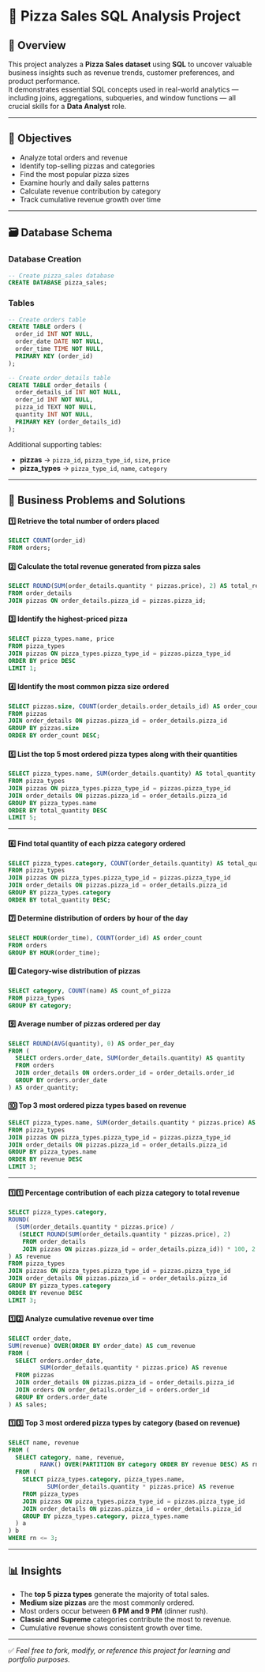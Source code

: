 # 🍕 Pizza Sales SQL Analysis Project

## 🧾 Overview
This project analyzes a **Pizza Sales dataset** using **SQL** to uncover valuable business insights such as revenue trends, customer preferences, and product performance.  
It demonstrates essential SQL concepts used in real-world analytics — including joins, aggregations, subqueries, and window functions — all crucial skills for a **Data Analyst** role.

---

## 🎯 Objectives
- Analyze total orders and revenue  
- Identify top-selling pizzas and categories  
- Find the most popular pizza sizes  
- Examine hourly and daily sales patterns  
- Calculate revenue contribution by category  
- Track cumulative revenue growth over time  

---

## 🗃️ Database Schema

### Database Creation
```sql
-- Create pizza_sales database
CREATE DATABASE pizza_sales;
````

### Tables

```sql
-- Create orders table
CREATE TABLE orders (
  order_id INT NOT NULL,
  order_date DATE NOT NULL,
  order_time TIME NOT NULL,
  PRIMARY KEY (order_id)
);

-- Create order_details table
CREATE TABLE order_details (
  order_details_id INT NOT NULL,
  order_id INT NOT NULL,
  pizza_id TEXT NOT NULL,
  quantity INT NOT NULL,
  PRIMARY KEY (order_details_id)
);
```

Additional supporting tables:

* **pizzas** → `pizza_id`, `pizza_type_id`, `size`, `price`
* **pizza_types** → `pizza_type_id`, `name`, `category`

---

## 💼 Business Problems and Solutions

#### 1️⃣ Retrieve the total number of orders placed

```sql
SELECT COUNT(order_id)
FROM orders;
```

#### 2️⃣ Calculate the total revenue generated from pizza sales

```sql
SELECT ROUND(SUM(order_details.quantity * pizzas.price), 2) AS total_revenue
FROM order_details
JOIN pizzas ON order_details.pizza_id = pizzas.pizza_id;
```

#### 3️⃣ Identify the highest-priced pizza

```sql
SELECT pizza_types.name, price
FROM pizza_types
JOIN pizzas ON pizza_types.pizza_type_id = pizzas.pizza_type_id
ORDER BY price DESC
LIMIT 1;
```

#### 4️⃣ Identify the most common pizza size ordered

```sql
SELECT pizzas.size, COUNT(order_details.order_details_id) AS order_count
FROM pizzas
JOIN order_details ON pizzas.pizza_id = order_details.pizza_id
GROUP BY pizzas.size
ORDER BY order_count DESC;
```

#### 5️⃣ List the top 5 most ordered pizza types along with their quantities

```sql
SELECT pizza_types.name, SUM(order_details.quantity) AS total_quantity
FROM pizza_types
JOIN pizzas ON pizza_types.pizza_type_id = pizzas.pizza_type_id
JOIN order_details ON pizzas.pizza_id = order_details.pizza_id
GROUP BY pizza_types.name
ORDER BY total_quantity DESC
LIMIT 5;
```

---

#### 6️⃣ Find total quantity of each pizza category ordered

```sql
SELECT pizza_types.category, COUNT(order_details.quantity) AS total_quantity
FROM pizza_types
JOIN pizzas ON pizza_types.pizza_type_id = pizzas.pizza_type_id
JOIN order_details ON pizzas.pizza_id = order_details.pizza_id
GROUP BY pizza_types.category
ORDER BY total_quantity DESC;
```

#### 7️⃣ Determine distribution of orders by hour of the day

```sql
SELECT HOUR(order_time), COUNT(order_id) AS order_count
FROM orders
GROUP BY HOUR(order_time);
```

#### 8️⃣ Category-wise distribution of pizzas

```sql
SELECT category, COUNT(name) AS count_of_pizza
FROM pizza_types
GROUP BY category;
```

#### 9️⃣ Average number of pizzas ordered per day

```sql
SELECT ROUND(AVG(quantity), 0) AS order_per_day
FROM (
  SELECT orders.order_date, SUM(order_details.quantity) AS quantity
  FROM orders
  JOIN order_details ON orders.order_id = order_details.order_id
  GROUP BY orders.order_date
) AS order_quantity;
```

#### 🔟 Top 3 most ordered pizza types based on revenue

```sql
SELECT pizza_types.name, SUM(order_details.quantity * pizzas.price) AS revenue
FROM pizza_types
JOIN pizzas ON pizza_types.pizza_type_id = pizzas.pizza_type_id
JOIN order_details ON pizzas.pizza_id = order_details.pizza_id
GROUP BY pizza_types.name
ORDER BY revenue DESC
LIMIT 3;
```

---

#### 1️⃣1️⃣ Percentage contribution of each pizza category to total revenue

```sql
SELECT pizza_types.category, 
ROUND(
  (SUM(order_details.quantity * pizzas.price) /
   (SELECT ROUND(SUM(order_details.quantity * pizzas.price), 2)
    FROM order_details
    JOIN pizzas ON pizzas.pizza_id = order_details.pizza_id)) * 100, 2
) AS revenue
FROM pizza_types
JOIN pizzas ON pizza_types.pizza_type_id = pizzas.pizza_type_id
JOIN order_details ON pizzas.pizza_id = order_details.pizza_id
GROUP BY pizza_types.category
ORDER BY revenue DESC
LIMIT 3;
```

#### 1️⃣2️⃣ Analyze cumulative revenue over time

```sql
SELECT order_date,
SUM(revenue) OVER(ORDER BY order_date) AS cum_revenue
FROM (
  SELECT orders.order_date,
         SUM(order_details.quantity * pizzas.price) AS revenue
  FROM pizzas
  JOIN order_details ON pizzas.pizza_id = order_details.pizza_id
  JOIN orders ON order_details.order_id = orders.order_id
  GROUP BY orders.order_date
) AS sales;
```

#### 1️⃣3️⃣ Top 3 most ordered pizza types by category (based on revenue)

```sql
SELECT name, revenue
FROM (
  SELECT category, name, revenue,
         RANK() OVER(PARTITION BY category ORDER BY revenue DESC) AS rn
  FROM (
    SELECT pizza_types.category, pizza_types.name,
           SUM(order_details.quantity * pizzas.price) AS revenue
    FROM pizza_types
    JOIN pizzas ON pizza_types.pizza_type_id = pizzas.pizza_type_id
    JOIN order_details ON pizzas.pizza_id = order_details.pizza_id
    GROUP BY pizza_types.category, pizza_types.name
  ) a
) b
WHERE rn <= 3;
```

---

## 📊 Insights

* The **top 5 pizza types** generate the majority of total sales.
* **Medium size pizzas** are the most commonly ordered.
* Most orders occur between **6 PM and 9 PM** (dinner rush).
* **Classic and Supreme** categories contribute the most to revenue.
* Cumulative revenue shows consistent growth over time.

---

✅ *Feel free to fork, modify, or reference this project for learning and portfolio purposes.*

```
